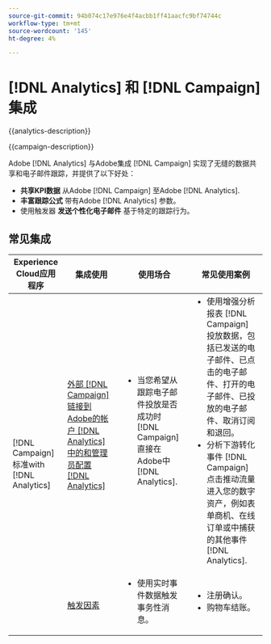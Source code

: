 ```yaml
---
source-git-commit: 94b074c17e976e4f4acbb1ff41aacfc9bf74744c
workflow-type: tm+mt
source-wordcount: '145'
ht-degree: 4%

---
```



# [!DNL Analytics] 和 [!DNL Campaign] 集成

{{analytics-description}}

{{campaign-description}}

Adobe [!DNL Analytics] 与Adobe集成 [!DNL Campaign] 实现了无缝的数据共享和电子邮件跟踪，并提供了以下好处：

+ **共享KPI数据** 从Adobe [!DNL Campaign] 至Adobe [!DNL Analytics].
+ **丰富跟踪公式** 带有Adobe [!DNL Analytics] 参数。
+ 使用触发器 **发送个性化电子邮件** 基于特定的跟踪行为。

## 常见集成

<table>
    <thead>
        <tr>
            <th>Experience Cloud应用程序</th>
            <th>集成使用</th>
            <th>使用场合</th>
            <th>常见使用案例</th>
        </tr>
    </thead>
    <tbody>
        <tr>
            <td rowspan="2">[!DNL Campaign] 标准with [!DNL Analytics]</td>
            <td><a href="https://experienceleague.adobe.com/docs/campaign-standard-learn/tutorials/integrations/track-the-success-of-your-deliveries-in-analytics.html" target="_blank" rel="noreferrer">外部 [!DNL Campaign] 链接到Adobe的帐户 [!DNL Analytics] 中的和管理员配置 [!DNL Analytics]</a></td>
            <td>
                <ul style="margin-top: 0;">
                    <li>当您希望从跟踪电子邮件投放是否成功时 [!DNL Campaign] 直接在Adobe中 [!DNL Analytics].</li>
                </ul>
            </td>
            <td>
              <ul style="margin-top: 0;">
                <li>使用增强分析报表 [!DNL Campaign] 投放数据，包括已发送的电子邮件、已点击的电子邮件、打开的电子邮件、已投放的电子邮件、取消订阅和退回。</li>
                <li>分析下游转化事件 [!DNL Campaign] 点击推动流量进入您的数字资产，例如表单商机、在线订单或中捕获的其他事件 [!DNL Analytics].</li>
              </ul>
            </td>
        </tr>
        <tr>
            <td><a href="../../integrations/tutorials/campaign-analytics/campaign-analytics-trigger.md" target="_blank" rel="noreferrer">触发因素</a></li>
            <td>
                <ul style="margin-top: 0;">
                    <li>使用实时事件数据触发事务性消息。</li>
                </ul>
            </td>
            <td>
              <ul style="margin-top: 0;">
                <li>注册确认。</li>
                <li>购物车结账。</li>
              </ul>
            </td>
        </tr>              
    </tbody>          
</table>
